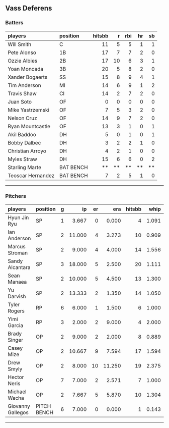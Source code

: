 ## Vass Deferens

### Batters

 
|players           |position  | hitsbb|  r| rbi| hr| sb| 
|:-----------------|:---------|------:|--:|---:|--:|--:| 
|Will Smith        |C         |     11|  5|   5|  1|  1| 
|Pete Alonso       |1B        |     17|  7|   7|  2|  0| 
|Ozzie Albies      |2B        |     17| 10|   6|  3|  1| 
|Yoan Moncada      |3B        |     20|  5|   8|  2|  0| 
|Xander Bogaerts   |SS        |     15|  8|   9|  4|  1| 
|Tim Anderson      |MI        |     14|  6|   9|  1|  2| 
|Travis Shaw       |CI        |     14|  2|   7|  2|  0| 
|Juan Soto         |OF        |      0|  0|   0|  0|  0| 
|Mike Yastrzemski  |OF        |      7|  5|   3|  2|  0| 
|Nelson Cruz       |OF        |     14|  9|   7|  2|  0| 
|Ryan Mountcastle  |OF        |     13|  3|   1|  0|  1| 
|Akil Baddoo       |DH        |      5|  0|   1|  0|  1| 
|Bobby Dalbec      |DH        |      3|  2|   2|  1|  0| 
|Christian Arroyo  |DH        |      4|  2|   1|  0|  0| 
|Myles Straw       |DH        |     15|  6|   6|  0|  2| 
|Starling Marte    |BAT BENCH |     **| **|  **| **| **| 
|Teoscar Hernandez |BAT BENCH |      7|  2|   5|  1|  0| 


* * *

### Pitchers

 
|players           |position    |  g|     ip| er|    era| hitsbb|  whip| so|  w| sv| 
|:-----------------|:-----------|--:|------:|--:|------:|------:|-----:|--:|--:|--:| 
|Hyun Jin Ryu      |SP          |  1|  3.667|  0|  0.000|      4| 1.091|  5|  0|  0| 
|Ian Anderson      |SP          |  2| 11.000|  4|  3.273|     10| 0.909| 13|  1|  0| 
|Marcus Stroman    |SP          |  2|  9.000|  4|  4.000|     14| 1.556| 12|  0|  0| 
|Sandy Alcantara   |SP          |  3| 18.000|  5|  2.500|     20| 1.111| 14|  1|  0| 
|Sean Manaea       |SP          |  2| 10.000|  5|  4.500|     13| 1.300| 11|  1|  0| 
|Yu Darvish        |SP          |  2| 13.333|  2|  1.350|     14| 1.050| 21|  2|  0| 
|Tyler Rogers      |RP          |  6|  6.000|  1|  1.500|      6| 1.000|  2|  0|  1| 
|Yimi Garcia       |RP          |  3|  2.000|  2|  9.000|      4| 2.000|  0|  0|  0| 
|Brady Singer      |OP          |  2|  9.000|  2|  2.000|      8| 0.889|  9|  1|  0| 
|Casey Mize        |OP          |  2| 10.667|  9|  7.594|     17| 1.594|  7|  0|  0| 
|Drew Smyly        |OP          |  2|  8.000| 10| 11.250|     19| 2.375|  7|  0|  0| 
|Hector Neris      |OP          |  7|  7.000|  2|  2.571|      7| 1.000|  9|  0|  4| 
|Michael Wacha     |OP          |  2|  7.667|  5|  5.870|     10| 1.304|  5|  0|  0| 
|Giovanny Gallegos |PITCH BENCH |  6|  7.000|  0|  0.000|      1| 0.143|  8|  0|  1| 


* * *


